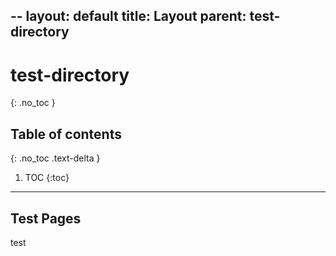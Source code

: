 --
layout: default
title: Layout
parent: test-directory
---

# test-directory
{: .no_toc }

## Table of contents
{: .no_toc .text-delta }

1. TOC
{:toc}

---

## Test Pages

test
